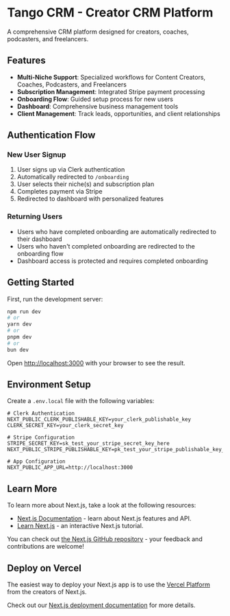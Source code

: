 # Tango CRM - Creator CRM Platform

A comprehensive CRM platform designed for creators, coaches, podcasters, and freelancers.

<!-- Updated for test mode deployment -->
<!-- Force environment variable refresh -->

## Features

- **Multi-Niche Support**: Specialized workflows for Content Creators, Coaches, Podcasters, and Freelancers
- **Subscription Management**: Integrated Stripe payment processing
- **Onboarding Flow**: Guided setup process for new users
- **Dashboard**: Comprehensive business management tools
- **Client Management**: Track leads, opportunities, and client relationships

## Authentication Flow

### New User Signup
1. User signs up via Clerk authentication
2. Automatically redirected to `/onboarding`
3. User selects their niche(s) and subscription plan
4. Completes payment via Stripe
5. Redirected to dashboard with personalized features

### Returning Users
- Users who have completed onboarding are automatically redirected to their dashboard
- Users who haven't completed onboarding are redirected to the onboarding flow
- Dashboard access is protected and requires completed onboarding

## Getting Started

First, run the development server:

```bash
npm run dev
# or
yarn dev
# or
pnpm dev
# or
bun dev
```

Open [http://localhost:3000](http://localhost:3000) with your browser to see the result.

## Environment Setup

Create a `.env.local` file with the following variables:

```env
# Clerk Authentication
NEXT_PUBLIC_CLERK_PUBLISHABLE_KEY=your_clerk_publishable_key
CLERK_SECRET_KEY=your_clerk_secret_key

# Stripe Configuration
STRIPE_SECRET_KEY=sk_test_your_stripe_secret_key_here
NEXT_PUBLIC_STRIPE_PUBLISHABLE_KEY=pk_test_your_stripe_publishable_key_here

# App Configuration
NEXT_PUBLIC_APP_URL=http://localhost:3000
```

## Learn More

To learn more about Next.js, take a look at the following resources:

- [Next.js Documentation](https://nextjs.org/docs) - learn about Next.js features and API.
- [Learn Next.js](https://nextjs.org/learn) - an interactive Next.js tutorial.

You can check out [the Next.js GitHub repository](https://github.com/vercel/next.js) - your feedback and contributions are welcome!

## Deploy on Vercel

The easiest way to deploy your Next.js app is to use the [Vercel Platform](https://vercel.com/new?utm_medium=default-template&filter=next.js&utm_source=create-next-app&utm_campaign=create-next-app-readme) from the creators of Next.js.

Check out our [Next.js deployment documentation](https://nextjs.org/docs/app/building-your-application/deploying) for more details.
